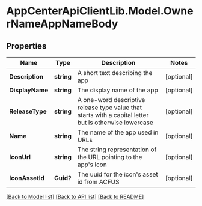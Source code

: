# AppCenterApiClientLib.Model.OwnerNameAppNameBody
## Properties

Name | Type | Description | Notes
------------ | ------------- | ------------- | -------------
**Description** | **string** | A short text describing the app | [optional] 
**DisplayName** | **string** | The display name of the app | [optional] 
**ReleaseType** | **string** | A one-word descriptive release type value that starts with a capital letter but is otherwise lowercase | [optional] 
**Name** | **string** | The name of the app used in URLs | [optional] 
**IconUrl** | **string** | The string representation of the URL pointing to the app&#x27;s icon | [optional] 
**IconAssetId** | **Guid?** | The uuid for the icon&#x27;s asset id from ACFUS | [optional] 

[[Back to Model list]](../README.md#documentation-for-models) [[Back to API list]](../README.md#documentation-for-api-endpoints) [[Back to README]](../README.md)

